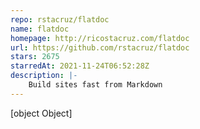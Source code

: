 ```yaml
---
repo: rstacruz/flatdoc
name: flatdoc
homepage: http://ricostacruz.com/flatdoc
url: https://github.com/rstacruz/flatdoc
stars: 2675
starredAt: 2021-11-24T06:52:28Z
description: |-
    Build sites fast from Markdown
---
```


[object Object]
